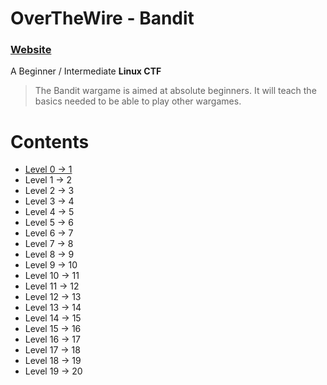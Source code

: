 # OverTheWire - Bandit

### [Website](https://overthewire.org/wargames/bandit/)

A Beginner / Intermediate **Linux CTF**

> The Bandit wargame is aimed at absolute beginners. It will teach the basics needed to be able to play other wargames.

Contents
======
* [Level 0 -> 1](https://github.com/poodle/CTFs/tree/master/Bandit%20OverTheWire/Levels%201-10/Level%200-1)
* Level 1 -> 2
* Level 2 -> 3
* Level 3 -> 4
* Level 4 -> 5
* Level 5 -> 6
* Level 6 -> 7
* Level 7 -> 8
* Level 8 -> 9
* Level 9 -> 10
* Level 10 -> 11
* Level 11 -> 12
* Level 12 -> 13
* Level 13 -> 14
* Level 14 -> 15
* Level 15 -> 16
* Level 16 -> 17
* Level 17 -> 18
* Level 18 -> 19
* Level 19 -> 20
